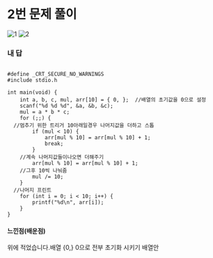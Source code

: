 # 2번 문제 풀이
![1](https://user-images.githubusercontent.com/81015704/118651608-b203f480-b820-11eb-869e-99fb1ec6e58f.jpg)
![2](https://user-images.githubusercontent.com/81015704/118651611-b3352180-b820-11eb-9424-189fb6791c75.jpg)

### 내 답
<pre><code>
#define _CRT_SECURE_NO_WARNINGS
#include stdio.h

int main(void) {
	int a, b, c, mul, arr[10] = { 0, };  //배열의 초기값을 0으로 설정
	scanf("%d %d %d", &a, &b, &c);
	mul = a * b * c;
	for (;;) {
  //멈추기 위한 트리거 10아래일경우 나머지값을 더하고 스톱
		if (mul < 10) {
			arr[mul % 10] = arr[mul % 10] + 1;
			break;
		}
    //계속 나머지값들이나오면 더해주기
		arr[mul % 10] = arr[mul % 10] + 1;
    //그후 10씩 나눠줌
		mul /= 10;
	}
  //나머지 프린트 
	for (int i = 0; i < 10; i++) {
		printf("%d\n", arr[i]);
	}
}
</code></pre>


#### 느낀점(배운점)
위에 적었습니다.배열 {0,} 0으로 전부 초기화 시키기 배열안
